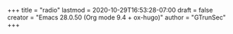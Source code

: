 +++
title = "radio"
lastmod = 2020-10-29T16:53:28-07:00
draft = false
creator = "Emacs 28.0.50 (Org mode 9.4 + ox-hugo)"
author = "GTrunSec"
+++
